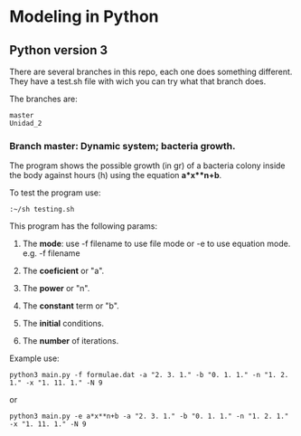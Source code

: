 # Modeling in Python

## Python version 3

There are several branches in this repo, each one does something different.
They have a test.sh file with wich you can try what that branch does.

The branches are:

	master
	Unidad_2

### Branch master: Dynamic system; bacteria growth.

The program shows the possible growth (in gr) of a bacteria colony inside the body against hours (h) using the equation __a*x**n+b__. 

To test the program use:

	:~/sh testing.sh

This program has the following params:
	
   1. The __mode__: use -f filename to use file mode or -e to use equation mode.
	e.g.
	-f filename 

   2. The __coeficient__ or "a". 
	
   3. The __power__ or "n".
	
   4. The __constant__ term or "b".
	
   5. The __initial__ conditions.
	
   6. The __number__ of iterations.

Example use:
	
	python3 main.py -f formulae.dat -a "2. 3. 1." -b "0. 1. 1." -n "1. 2. 1." -x "1. 11. 1." -N 9
or

	python3 main.py -e a*x**n+b -a "2. 3. 1." -b "0. 1. 1." -n "1. 2. 1." -x "1. 11. 1." -N 9
